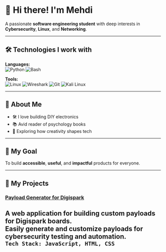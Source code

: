 # 👋 Hi there! I'm Mehdi

A passionate **software engineering student** with deep interests in **Cybersecurity**, **Linux**, and **Networking**.

---

## 🛠️ Technologies I work with

**Languages:**  
![Python](https://img.shields.io/badge/Python-3776AB?logo=python&logoColor=white) 
![Bash](https://img.shields.io/badge/Bash-121011?logo=gnubash&logoColor=white)

**Tools:**  
![Linux](https://img.shields.io/badge/Linux-FCC624?logo=linux&logoColor=black)
![Wireshark](https://img.shields.io/badge/Wireshark-1679A7?logo=wireshark&logoColor=white)
![Git](https://img.shields.io/badge/Git-F05032?logo=git&logoColor=white)
![Kali Linux](https://img.shields.io/badge/Kali_Linux-557C94?logo=kalilinux&logoColor=white)


---

## 🤖 About Me

- 🛠️ I love building DIY electronics
- 📚 Avid reader of psychology books
- 🎨 Exploring how creativity shapes tech

---

## 🎯 My Goal

To build **accessible**, **useful**, and **impactful** products for everyone.

---

## 🚀 My Projects

### [Payload Generator for Digispark](https://mehditoxic.github.io/Payload/)
A web application for building custom payloads for Digispark boards.  
Easily generate and customize payloads for cybersecurity testing and automation.  
`Tech Stack: JavaScript, HTML, CSS`
---

